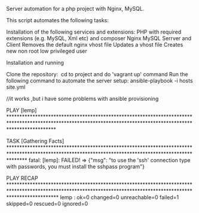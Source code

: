 Server automation for a php project with Nginx, MySQL.

This script automates the following tasks:

Installation of the following services and extensions:
PHP with required extensions (e.g. MySQL, Xml etc) and composer
Nginx
MySQL Serrver and Client
Removes the default nginx vhost file
Updates a vhost file
Creates new non root low privileged user


Installation and running

Clone the repository: 
cd to project and do 'vagrant up' command
Run the following command to automate the server setup: ansible-playbook -i hosts site.yml

//it works ,but i have some problems with ansible provisioning 

PLAY [lemp] *****************************************************************************************************************************************************************

TASK [Gathering Facts] ******************************************************************************************************************************************************
fatal: [lemp]: FAILED! => {"msg": "to use the 'ssh' connection type with passwords, you must install the sshpass program"}

PLAY RECAP ******************************************************************************************************************************************************************
lemp                       : ok=0    changed=0    unreachable=0    failed=1    skipped=0    rescued=0    ignored=0   
